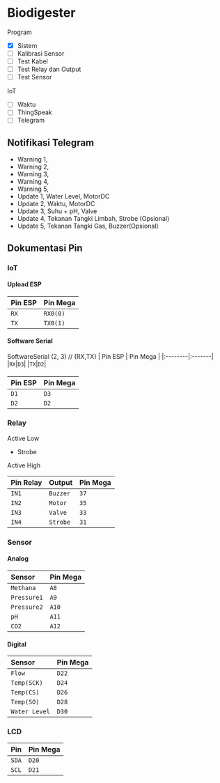 # Biodigester
Program
 - [x] Sistem
 - [ ] Kalibrasi Sensor
 - [ ] Test Kabel
 - [ ] Test Relay dan Output
 - [ ] Test Sensor

IoT
  - [ ] Waktu
  - [ ] ThingSpeak
  - [ ] Telegram

## Notifikasi Telegram
- Warning 1,
- Warning 2,
- Warning 3,
- Warning 4,
- Warning 5,
- Update 1, Water Level, MotorDC
- Update 2, Waktu, MotorDC
- Update 3, Suhu + pH, Valve
- Update 4, Tekanan Tangki Limbah, Strobe (Opsional)
- Update 5, Tekanan Tangki Gas, Buzzer(Opsional)

## Dokumentasi Pin

### IoT
#### Upload ESP
| Pin ESP | Pin Mega |
|:--------|:-------|
|`RX`|`RX0(0)`|
|`TX`|`TX0(1)`|

#### Software Serial
SoftwareSerial (2, 3) // (RX,TX)
| Pin ESP | Pin Mega |
|:--------|:-------|
|`RX`|`D3`|
|`TX`|`D2`|

####
| Pin ESP | Pin Mega |
|:--------|:-------|
|`D1`|`D3`|
|`D2`|`D2`|

### Relay
Active Low
- Strobe

Active High

| Pin Relay | Output | Pin Mega| 
|:--------|:------- |:-------|
|`IN1`|`Buzzer`|`37`|
|`IN2`|`Motor`|`35`|
|`IN3`|`Valve`|`33`|
|`IN4`|`Strobe`|`31`|

### Sensor
#### Analog
| Sensor | Pin Mega |
|:------- |:-------|
|`Methana`|`A8`|
|`Pressure1`|`A9`|
|`Pressure2`|`A10`|
|`pH`|`A11`|
|`CO2`|`A12`|

#### Digital
| Sensor | Pin Mega |
|:------- |:-------|
|`Flow`|`D22`|
|`Temp(SCK)`|`D24`|
|`Temp(CS)`|`D26`|
|`Temp(SO)`|`D28`|
|`Water Level`|`D30`|

### LCD
| Pin | Pin Mega |
|:------- |:-------|
|`SDA`|`D20`|
|`SCL`|`D21`|
